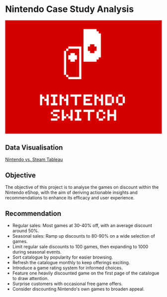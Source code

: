 # Nintendo Case Study Analysis
![](images/nintendo.gif)

## Data Visualisation
[Nintendo vs. Steam Tableau](https://public.tableau.com/app/profile/data.monkey5133/viz/NintendovsSteamregularseasondiscounts/Nintendo)

## Objective

The objective of this project is to analyse the games on discount within the Nintendo eShop, with the aim of deriving actionable insights and recommendations to enhance its efficacy and user experience.

## Recommendation

- Regular sales: Most games at 30-40% off, with an average discount around 50%.
- Seasonal sales: Ramp up discounts to 80-90% on a wide selection of games.
- Limit regular sale discounts to 100 games, then expanding to 1000 during seasonal events.
- Sort catalogue by popularity for easier browsing.
- Refresh the catalogue monthly to keep offerings exciting.
- Introduce a game rating system for informed choices.
- Feature one heavily discounted game on the first page of the catalogue to draw attention.
- Surprise customers with occasional free game offers.
- Consider discounting Nintendo's own games to broaden appeal.      